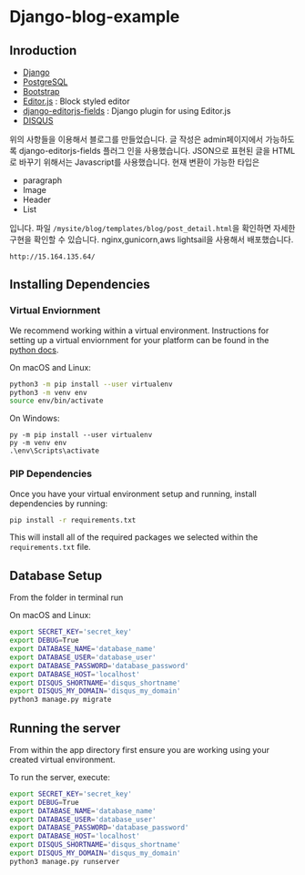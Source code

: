 # Django-blog-example

## Inroduction 

- [Django](https://www.djangoproject.com/)
- [PostgreSQL](https://www.postgresql.org/)
- [Bootstrap](https://getbootstrap.com/)
- [Editor.js](https://editorjs.io/) : Block styled editor
- [django-editorjs-fields](https://github.com/2ik/django-editorjs-fields) : Django plugin for using Editor.js
- [DISQUS](https://disqus.com/)

위의 사항들을 이용해서 블로그를 만들었습니다. 글 작성은 admin페이지에서 가능하도록 django-editorjs-fields 플러그 인을 사용했습니다. JSON으로 표현된 글을 HTML로 바꾸기 위해서는 Javascript를 사용했습니다. 현재 변환이 가능한 타입은 

- paragraph
- Image
- Header
- List

입니다. 파일 `/mysite/blog/templates/blog/post_detail.html`을 확인하면 자세한 구현을 확인할 수 있습니다. nginx,gunicorn,aws lightsail을 사용해서 배포했습니다.

```
http://15.164.135.64/
```

## Installing Dependencies

### Virtual Enviornment

We recommend working within a virtual environment. Instructions for setting up a virtual enviornment for your platform can be found in the [python docs](https://packaging.python.org/guides/installing-using-pip-and-virtual-environments/).

On macOS and Linux:

```bash
python3 -m pip install --user virtualenv
python3 -m venv env
source env/bin/activate
```

On Windows:

```
py -m pip install --user virtualenv
py -m venv env
.\env\Scripts\activate
```

### PIP Dependencies

Once you have your virtual environment setup and running, install dependencies by running:

```bash
pip install -r requirements.txt
```

This will install all of the required packages we selected within the `requirements.txt` file.

## Database Setup

From the folder in terminal run

On macOS and Linux:

```bash
export SECRET_KEY='secret_key'
export DEBUG=True
export DATABASE_NAME='database_name'
export DATABASE_USER='database_user'
export DATABASE_PASSWORD='database_password'
export DATABASE_HOST='localhost'
export DISQUS_SHORTNAME='disqus_shortname'
export DISQUS_MY_DOMAIN='disqus_my_domain'
python3 manage.py migrate
```

## Running the server

From within the app directory first ensure you are working using your created virtual environment.

To run the server, execute:

```bash
export SECRET_KEY='secret_key'
export DEBUG=True
export DATABASE_NAME='database_name'
export DATABASE_USER='database_user'
export DATABASE_PASSWORD='database_password'
export DATABASE_HOST='localhost'
export DISQUS_SHORTNAME='disqus_shortname'
export DISQUS_MY_DOMAIN='disqus_my_domain'
python3 manage.py runserver
```